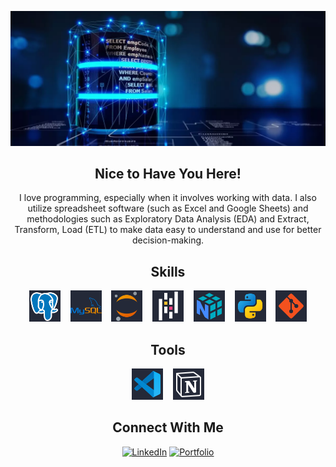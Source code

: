<p align="center">
  <img src="profile_banner.png" alt="Banner de Bienvenida">
</p>

<h2 align="center">Nice to Have You Here!</h2>
<p align="center">
  I love programming, especially when it involves working with data. I also utilize spreadsheet software (such as Excel and Google Sheets) and methodologies such as Exploratory Data Analysis (EDA) and Extract, Transform, Load (ETL) to make data easy to understand and use for better decision-making.
</p>

<h2 align="center">Skills</h2>
<p align="center">
  <img src="icons/postgresql.svg" alt="PostgreSQL" width="50" height="50"/>&nbsp;&nbsp;&nbsp;
  <img src="icons/mysql.svg" alt="MySQL" width="50" height="50"/>&nbsp;&nbsp;&nbsp;
  <img src="icons/jupyter.svg" alt="Jupyter" width="50" height="50"/>&nbsp;&nbsp;&nbsp;
  <img src="icons/pandas.svg" alt="Pandas" width="50" height="50"/>&nbsp;&nbsp;&nbsp;
  <img src="icons/numpy.svg" alt="NumPy" width="50" height="50"/>&nbsp;&nbsp;&nbsp;
  <img src="icons/python.svg" alt="Python" width="50" height="50"/>&nbsp;&nbsp;&nbsp;
  <img src="icons/git.svg" alt="Git" width="50" height="50"/>
</p>

<h2 align="center">Tools</h2>
<p align="center">
  <img src="icons/visual-studio-code.svg" alt="Visual Studio Code" width="50" height="50"/>&nbsp;&nbsp;&nbsp;
  <img src="icons/notion.svg" alt="Notion" width="50" height="50"/>
</p>

<h2 align="center">Connect With Me</h2>
<p align="center">
  <a href="https://www.linkedin.com/in/jeanpaulomv/"><img src="https://img.shields.io/badge/jeanpaulomv-0077B5?style=for-the-badge&logo=linkedin&logoColor=white" alt="LinkedIn" height="30"></a>
  <a href="https://www.datascienceportfol.io/jeanpaulomv"><img src="https://img.shields.io/badge/Portfolio-255E63?style=for-the-badge&logo=About.me&logoColor=white" alt="Portfolio" height="30"></a>
</p>
